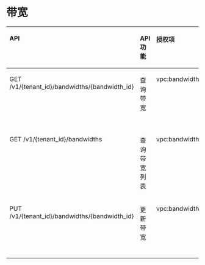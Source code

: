 # 带宽<a name="ZH-CN_TOPIC_0103208463"></a>

<a name="table1351173783713"></a>
<table><thead align="left"><tr id="row178513710377"><th class="cellrowborder" valign="top" width="35.35353535353536%" id="mcps1.1.5.1.1"><p id="p138533718371"><a name="p138533718371"></a><a name="p138533718371"></a>API</p>
</th>
<th class="cellrowborder" valign="top" width="22.222222222222225%" id="mcps1.1.5.1.2"><p id="p12228124517563"><a name="p12228124517563"></a><a name="p12228124517563"></a>API功能</p>
</th>
<th class="cellrowborder" valign="top" width="16.161616161616163%" id="mcps1.1.5.1.3"><p id="p38563716373"><a name="p38563716373"></a><a name="p38563716373"></a>授权项</p>
</th>
<th class="cellrowborder" valign="top" width="26.262626262626267%" id="mcps1.1.5.1.4"><p id="p1366363695811"><a name="p1366363695811"></a><a name="p1366363695811"></a>授权项作用域</p>
</th>
</tr>
</thead>
<tbody><tr id="row17851937103717"><td class="cellrowborder" valign="top" width="35.35353535353536%" headers="mcps1.1.5.1.1 "><p id="p1885937123712"><a name="p1885937123712"></a><a name="p1885937123712"></a>GET /v1/{tenant_id}/bandwidths/{bandwidth_id}</p>
</td>
<td class="cellrowborder" valign="top" width="22.222222222222225%" headers="mcps1.1.5.1.2 "><p id="p32287452568"><a name="p32287452568"></a><a name="p32287452568"></a>查询带宽</p>
</td>
<td class="cellrowborder" valign="top" width="16.161616161616163%" headers="mcps1.1.5.1.3 "><p id="p1525124413714"><a name="p1525124413714"></a><a name="p1525124413714"></a>vpc:bandwidths:get</p>
</td>
<td class="cellrowborder" valign="top" width="26.262626262626267%" headers="mcps1.1.5.1.4 "><p id="p107185052510"><a name="p107185052510"></a><a name="p107185052510"></a>支持：项目（Project）、企业项目（Enterprise Project）</p>
</td>
</tr>
<tr id="row885143711378"><td class="cellrowborder" valign="top" width="35.35353535353536%" headers="mcps1.1.5.1.1 "><p id="p1385137123712"><a name="p1385137123712"></a><a name="p1385137123712"></a>GET /v1/{tenant_id}/bandwidths</p>
</td>
<td class="cellrowborder" valign="top" width="22.222222222222225%" headers="mcps1.1.5.1.2 "><p id="p12285455565"><a name="p12285455565"></a><a name="p12285455565"></a>查询带宽列表</p>
</td>
<td class="cellrowborder" valign="top" width="16.161616161616163%" headers="mcps1.1.5.1.3 "><p id="p11491546203713"><a name="p11491546203713"></a><a name="p11491546203713"></a>vpc:bandwidths:list</p>
</td>
<td class="cellrowborder" valign="top" width="26.262626262626267%" headers="mcps1.1.5.1.4 "><p id="p117181501259"><a name="p117181501259"></a><a name="p117181501259"></a>支持：项目（Project）、企业项目（Enterprise Project）</p>
</td>
</tr>
<tr id="row7851137203712"><td class="cellrowborder" valign="top" width="35.35353535353536%" headers="mcps1.1.5.1.1 "><p id="p16851237163712"><a name="p16851237163712"></a><a name="p16851237163712"></a>PUT /v1/{tenant_id}/bandwidths/{bandwidth_id}</p>
</td>
<td class="cellrowborder" valign="top" width="22.222222222222225%" headers="mcps1.1.5.1.2 "><p id="p1923074545612"><a name="p1923074545612"></a><a name="p1923074545612"></a>更新带宽</p>
</td>
<td class="cellrowborder" valign="top" width="16.161616161616163%" headers="mcps1.1.5.1.3 "><p id="p239744703715"><a name="p239744703715"></a><a name="p239744703715"></a>vpc:bandwidths:update</p>
</td>
<td class="cellrowborder" valign="top" width="26.262626262626267%" headers="mcps1.1.5.1.4 "><p id="p1719903254"><a name="p1719903254"></a><a name="p1719903254"></a>支持：项目（Project）、企业项目（Enterprise Project）</p>
</td>
</tr>
</tbody>
</table>

